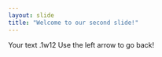 ```yaml
---
layout: slide
title: "Welcome to our second slide!"
---
```

Your text .1w12
Use the left arrow to go back!
